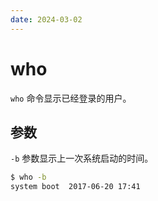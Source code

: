 ```yaml
---
date: 2024-03-02
---
```


# who

`who` 命令显示已经登录的用户。

## 参数

`-b` 参数显示上一次系统启动的时间。

```bash
$ who -b
system boot  2017-06-20 17:41
```

